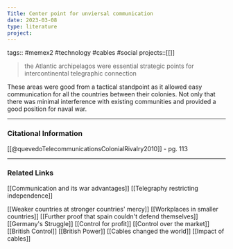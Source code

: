 ```yaml
---
Title: Center point for unviersal communication
date: 2023-03-08
type: literature
project:
---
```

tags:: #memex2 #technology #cables #social
projects::[[]]

> the Atlantic archipelagos were essential strategic points for intercontinental telegraphic connection

These areas were good from a tactical standpoint as it allowed easy communication for all the countries between their colonies. Not only that there was minimal interference with existing communities and provided a good position for naval war.

---
### Citational Information
[[@quevedoTelecommunicationsColonialRivalry2010]] - pg. 113

---

### Related Links

[[Communication and its war advantages]]
[[Telegraphy restricting independence]]

[[Weaker countries at stronger countries' mercy]]
[[Workplaces in smaller countries]]
[[Further proof that spain couldn't defend themselves]]
[[Germany's Struggle]]
[[Control for profit]]
[[Control over the market]]
[[British Control]]
[[British Power]]
[[Cables changed the world]]
[[Impact of cables]]